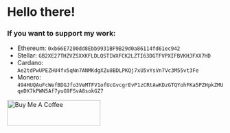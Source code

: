 # Hello there!

### If you want to support my work:

- Ethereum: `0xb66E7200dd8Ebb9931BF9B29d0a86114fd61ec942`
- Stellar: `GB2XE27THZVZSXXKFLDLQSTIWXFCK2LZTI63DGTFVPXIFBVKHJFXX7HD`
- Cardano: `Ae2tdPwUPEZHU4fv5qNn7ANMKdgXZu8BDLPKQj7xU5vYsVn7Vc3M55vt3Fe`
- Monero: `494HUQAuFcWefBDGJfo3VeMTFV1ofUcGvcgrEvP1zCRtAwKDzGTQYohFKa5PZHpkZMUqeDX7kPWN5Af7yuG9FSvA8sokGZ7`

<a href="https://www.buymeacoffee.com/radium" target="_blank"><img src="https://cdn.buymeacoffee.com/buttons/v2/default-violet.png" alt="Buy Me A Coffee" width="217px" height="60px"></a>
